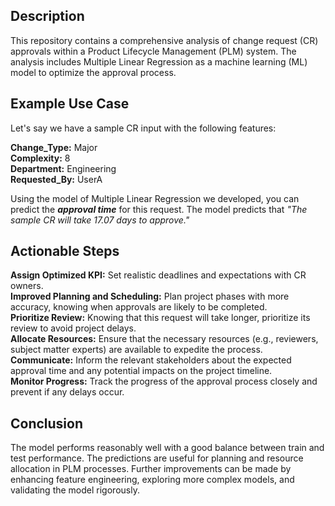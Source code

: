 ## Description

This repository contains a comprehensive analysis of change request (CR) approvals within a Product Lifecycle Management (PLM) system. The analysis includes Multiple Linear Regression as a machine learning (ML) model to optimize the approval process.

## Example Use Case
Let's say we have a sample CR input with the following features:

**Change_Type:** Major  
**Complexity:** 8  
**Department:** Engineering  
**Requested_By:** UserA  

Using the model of Multiple Linear Regression we developed, you can predict the ***approval time*** for this request. The model predicts that *"The sample CR will take 17.07 days to approve."*

## Actionable Steps

**Assign Optimized KPI:** Set realistic deadlines and expectations with CR owners.  
**Improved Planning and Scheduling:** Plan project phases with more accuracy, knowing when approvals are likely to be completed.  
**Prioritize Review:** Knowing that this request will take longer, prioritize its review to avoid project delays.  
**Allocate Resources:** Ensure that the necessary resources (e.g., reviewers, subject matter experts) are available to expedite the process.  
**Communicate:** Inform the relevant stakeholders about the expected approval time and any potential impacts on the project timeline.  
**Monitor Progress:** Track the progress of the approval process closely and prevent if any delays occur.  

## Conclusion
The model performs reasonably well with a good balance between train and test performance. The predictions are useful for planning and resource allocation in PLM processes. Further improvements can be made by enhancing feature engineering, exploring more complex models, and validating the model rigorously.
